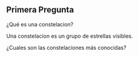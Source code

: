 ## Primera Pregunta

¿Qué es una constelacion?

Una constelacion es un grupo de estrellas visibles.

¿Cuales son las constelaciones más conocidas?
